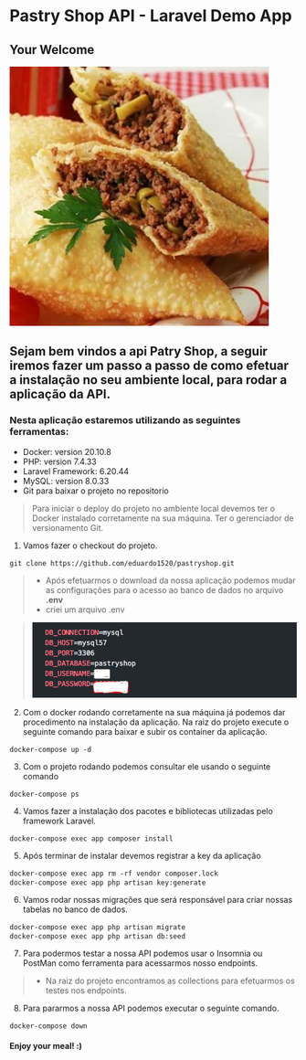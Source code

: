 # Pastry Shop API - Laravel Demo App
## Your Welcome

![Alt text](pastel-de-carne.jpg)
## Sejam bem vindos a api Patry Shop, a seguir iremos fazer um passo a passo de como efetuar a instalação no seu ambiente local, para rodar a aplicação da API.

### Nesta aplicação estaremos utilizando as seguintes ferramentas:

- Docker: version 20.10.8
- PHP: version 7.4.33
- Laravel Framework: 6.20.44
- MySQL: version 8.0.33
- Git para baixar o projeto no repositorio

>Para iniciar o deploy do projeto no ambiente local devemos ter o Docker instalado corretamente na sua máquina.
Ter o gerenciador de versionamento Git.

1. Vamos fazer o checkout do projeto.
>
    git clone https://github.com/eduardo1520/pastryshop.git
> - Após efetuarmos o download da nossa aplicação podemos mudar as configurações para o acesso ao banco de dados no arquivo **.env**
> - criei um arquivo .env

> ![Alt text](image.png)

2. Com o docker rodando corretamente na sua máquina já podemos dar procedimento na instalação da aplicação.
Na raiz do projeto execute o seguinte comando para baixar e subir os container da aplicação.
>    
    docker-compose up -d

3. Com  o projeto rodando podemos consultar ele usando o seguinte comando
> 
    docker-compose ps

4. Vamos fazer a instalação dos pacotes e bibliotecas utilizadas pelo framework Laravel.
>
    docker-compose exec app composer install

5. Após terminar de instalar devemos registrar a key da aplicação
>
    docker-compose exec app rm -rf vendor composer.lock
    docker-compose exec app php artisan key:generate

6. Vamos rodar nossas migrações que será responsável para criar nossas tabelas no banco de dados.
>
    docker-compose exec app php artisan migrate
    docker-compose exec app php artisan db:seed

7. Para podermos testar a nossa API podemos usar o Insomnia ou PostMan como ferramenta para acessarmos nosso endpoints.
> - Na raiz do projeto encontramos as collections para efetuarmos os testes nos endpoints.

8. Para pararmos a nossa API podemos executar o seguinte comando.
>
    docker-compose down

#### Enjoy your meal! :)









